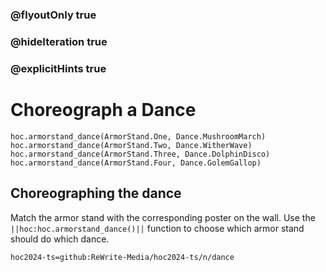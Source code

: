 ### @flyoutOnly true
### @hideIteration true
### @explicitHints true

# Choreograph a Dance

```python-template
hoc.armorstand_dance(ArmorStand.One, Dance.MushroomMarch)
hoc.armorstand_dance(ArmorStand.Two, Dance.WitherWave)
hoc.armorstand_dance(ArmorStand.Three, Dance.DolphinDisco)
hoc.armorstand_dance(ArmorStand.Four, Dance.GolemGallop)
```

## Choreographing the dance
Match the armor stand with the corresponding poster on the wall. Use the ``||hoc:hoc.armorstand_dance()||`` function to choose which armor stand should do which dance.





```package
hoc2024-ts=github:ReWrite-Media/hoc2024-ts/n/dance
```